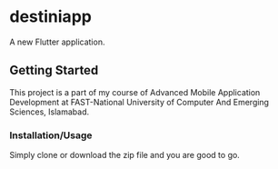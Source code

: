 # destiniapp

A new Flutter application.

## Getting Started

This project is a part of my course of Advanced Mobile Application Development at FAST-National University of Computer And Emerging Sciences, Islamabad.

### Installation/Usage

Simply clone or download the zip file and you are good to go.

